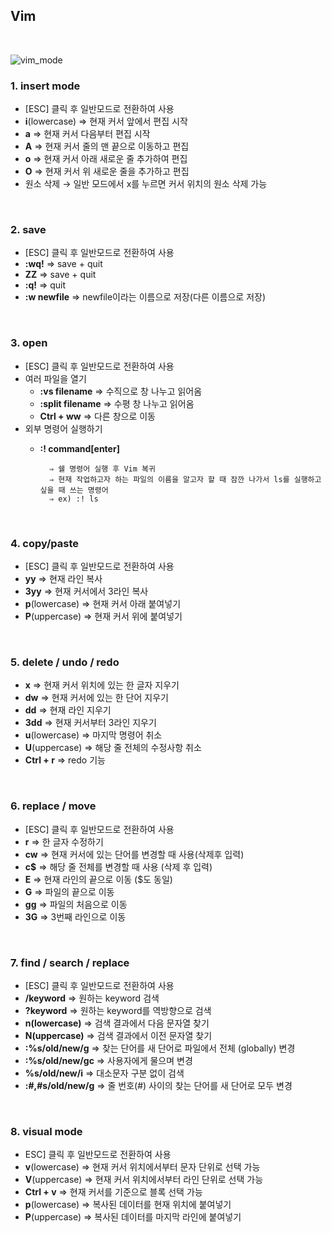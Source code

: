## Vim
<br/>

![vim_mode](https://upload.wikimedia.org/wikipedia/commons/thumb/0/09/HGU-Emblem-eng2.png/150px-HGU-Emblem-eng2.png)

### 1.  insert mode
- [ESC] 클릭 후 일반모드로 전환하여 사용
- **i**(lowercase) ⇒  현재 커서 앞에서 편집 시작
- **a** ⇒ 현재 커서 다음부터 편집 시작
- **A** ⇒ 현재 커서 줄의 맨 끝으로 이동하고 편집
- **o** ⇒ 현재 커서 아래 새로운 줄 추가하여 편집
- **O** ⇒ 현재 커서 위 새로운 줄을 추가하고 편집
- 원소 삭제 → 일반 모드에서 x를 누르면 커서 위치의 원소 삭제 가능

<br/>

### 2.  save
- [ESC] 클릭 후 일반모드로 전환하여 사용
- **:wq!** ⇒  save + quit
- **ZZ** ⇒ save + quit
- **:q!** ⇒ quit
- **:w newfile** ⇒ newfile이라는 이름으로 저장(다른 이름으로 저장)

<br/>

###  3. open
- [ESC] 클릭 후 일반모드로 전환하여 사용
- 여러 파일을 열기
    - **:vs filename** ⇒ 수직으로 창 나누고 읽어옴
    - **:split filename** ⇒ 수평 창 나누고 읽어옴
    - **Ctrl + ww** ⇒ 다른 창으로 이동
- 외부 명령어 실행하기
    - **:! command[enter]** 
        
            ⇒ 쉘 명령어 실행 후 Vim 복귀
            ⇒ 현재 작업하고자 하는 파일의 이름을 알고자 할 때 잠깐 나가서 ls를 실행하고 싶을 때 쓰는 명령어
            ⇒ ex) :! ls

<br/>

### 4. copy/paste
- [ESC] 클릭 후 일반모드로 전환하여 사용
- **yy** ⇒ 현재 라인 복사
- **3yy** ⇒ 현재 커서에서 3라인 복사
- **p**(lowercase) ⇒ 현재 커서 아래 붙여넣기
- **P**(uppercase) ⇒ 현재 커서 위에 붙여넣기

<br/>

### 5. delete / undo / redo
- **x** ⇒ 현재 커서 위치에 있는 한 글자 지우기
- **dw** ⇒ 현재 커서에 있는 한 단어 지우기
- **dd** ⇒ 현재 라인 지우기
- **3dd** ⇒ 현재 커서부터 3라인 지우기
- **u**(lowercase) ⇒ 마지막 명령어 취소
- **U**(uppercase) ⇒ 해당 줄 전체의 수정사항 취소
- **Ctrl + r** ⇒ redo 기능

<br/>

### 6. replace / move
- [ESC] 클릭 후 일반모드로 전환하여 사용
- **r** ⇒ 한 글자 수정하기
- **cw** ⇒ 현재 커서에 있는 단어를 변경할 때 사용(삭제후 입력)
- **c$** ⇒ 해당 줄 전체를 변경할 때 사용 (삭제 후 입력)
- **E** ⇒ 현재 라인의 끝으로 이동 ($도 동일)
- **G** ⇒ 파일의 끝으로 이동
- **gg** ⇒ 파일의 처음으로 이동
- **3G** ⇒ 3번째 라인으로 이동

<br/>

### 7. find / search / replace
- [ESC] 클릭 후 일반모드로 전환하여 사용
- **/keyword** ⇒ 원하는 keyword 검색
- **?keyword** ⇒ 원하는 keyword를 역방향으로 검색
- **n(lowercase)** ⇒ 검색 결과에서 다음 문자열 찾기
- **N(uppercase)** ⇒ 검색 결과에서 이전 문자열 찾기
- **:%s/old/new/g** ⇒ 찾는 단어를 새 단어로 파일에서 전체 (globally) 변경
- **:%s/old/new/gc** ⇒ 사용자에게 물으며 변경
- **%s/old/new/i** ⇒ 대소문자 구분 없이 검색
- **:#,#s/old/new/g** ⇒ 줄 번호(#) 사이의 찾는 단어를 새 단어로 모두 변경

<br/>

### 8. visual mode
- ESC] 클릭 후 일반모드로 전환하여 사용
- **v**(lowercase) ⇒ 현재 커서 위치에서부터 문자 단위로 선택 가능
- **V**(uppercase) ⇒ 현재 커서 위치에서부터 라인 단위로 선택 가능
- **Ctrl + v** ⇒ 현재 커서를 기준으로 블록 선택 가능
- **p**(lowercase) ⇒ 복사된 데이터를 현재 위치에 붙여넣기
- **P**(uppercase) ⇒ 복사된 데이터를 마지막 라인에 붙여넣기

